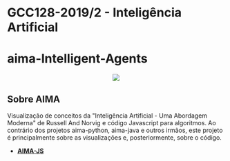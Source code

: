 # GCC128-2019/2 - Inteligência Artificial
# aima-Intelligent-Agents

<p align="center"><img src="http://mundomelhor.ufla.br/images/logo-ufla.svg"></p>

## Sobre AIMA

Visualização de conceitos da "Inteligência Artificial - Uma Abordagem Moderna" de Russell And Norvig e código Javascript para algoritmos. Ao contrário dos projetos aima-python, aima-java e outros irmãos, este projeto é principalmente sobre as visualizações e, posteriormente, sobre o código.

- **[AIMA-JS](https://github.com/aimacode/aima-javascript)**